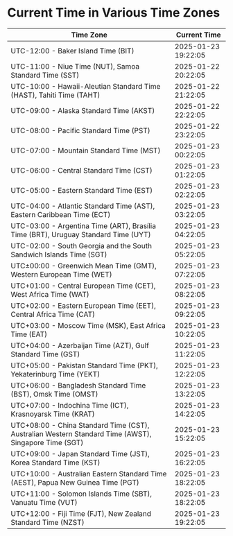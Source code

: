 # Current Time in Various Time Zones

| Time Zone | Current Time |
|-----------|--------------|
| UTC-12:00 - Baker Island Time (BIT) | 2025-01-23 19:22:05 |
| UTC-11:00 - Niue Time (NUT), Samoa Standard Time (SST) | 2025-01-22 20:22:05 |
| UTC-10:00 - Hawaii-Aleutian Standard Time (HAST), Tahiti Time (TAHT) | 2025-01-22 21:22:05 |
| UTC-09:00 - Alaska Standard Time (AKST) | 2025-01-22 22:22:05 |
| UTC-08:00 - Pacific Standard Time (PST) | 2025-01-22 23:22:05 |
| UTC-07:00 - Mountain Standard Time (MST) | 2025-01-23 00:22:05 |
| UTC-06:00 - Central Standard Time (CST) | 2025-01-23 01:22:05 |
| UTC-05:00 - Eastern Standard Time (EST) | 2025-01-23 02:22:05 |
| UTC-04:00 - Atlantic Standard Time (AST), Eastern Caribbean Time (ECT) | 2025-01-23 03:22:05 |
| UTC-03:00 - Argentina Time (ART), Brasília Time (BRT), Uruguay Standard Time (UYT) | 2025-01-23 04:22:05 |
| UTC-02:00 - South Georgia and the South Sandwich Islands Time (SGT) | 2025-01-23 05:22:05 |
| UTC±00:00 - Greenwich Mean Time (GMT), Western European Time (WET) | 2025-01-23 07:22:05 |
| UTC+01:00 - Central European Time (CET), West Africa Time (WAT) | 2025-01-23 08:22:05 |
| UTC+02:00 - Eastern European Time (EET), Central Africa Time (CAT) | 2025-01-23 09:22:05 |
| UTC+03:00 - Moscow Time (MSK), East Africa Time (EAT) | 2025-01-23 10:22:05 |
| UTC+04:00 - Azerbaijan Time (AZT), Gulf Standard Time (GST) | 2025-01-23 11:22:05 |
| UTC+05:00 - Pakistan Standard Time (PKT), Yekaterinburg Time (YEKT) | 2025-01-23 12:22:05 |
| UTC+06:00 - Bangladesh Standard Time (BST), Omsk Time (OMST) | 2025-01-23 13:22:05 |
| UTC+07:00 - Indochina Time (ICT), Krasnoyarsk Time (KRAT) | 2025-01-23 14:22:05 |
| UTC+08:00 - China Standard Time (CST), Australian Western Standard Time (AWST), Singapore Time (SGT) | 2025-01-23 15:22:05 |
| UTC+09:00 - Japan Standard Time (JST), Korea Standard Time (KST) | 2025-01-23 16:22:05 |
| UTC+10:00 - Australian Eastern Standard Time (AEST), Papua New Guinea Time (PGT) | 2025-01-23 18:22:05 |
| UTC+11:00 - Solomon Islands Time (SBT), Vanuatu Time (VUT) | 2025-01-23 18:22:05 |
| UTC+12:00 - Fiji Time (FJT), New Zealand Standard Time (NZST) | 2025-01-23 19:22:05 |
